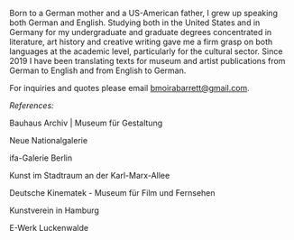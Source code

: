 ---
---

Born to a German mother and a US-American father, I grew up speaking both German and English. Studying both in the United States and in Germany for my undergraduate and graduate degrees concentrated in literature, art history and creative writing gave me a firm grasp on both languages at the academic level, particularly for the cultural sector. Since 2019 I have been translating texts for museum and artist publications from German to English and from English to German.

For inquiries and quotes please email bmoirabarrett@gmail.com.

*References:*

Bauhaus Archiv | Museum für Gestaltung

Neue Nationalgalerie

ifa-Galerie Berlin

Kunst im Stadtraum an der Karl-Marx-Allee

Deutsche Kinematek - Museum für Film und Fernsehen

Kunstverein in Hamburg

E-Werk Luckenwalde

